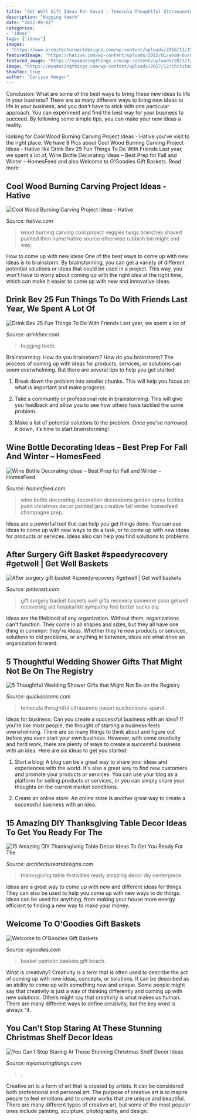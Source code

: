 ```yaml
---
title: "Get Well Gift Ideas For Covid : Temecula Thoughtful Ultrasunete Pasari Quickenloans Aparat"
description: "Hugging teeth"
date: "2022-09-02"
categories:
- "ideas"
tags: ["ideas"]
images:
- "https://www.architectureartdesigns.com/wp-content/uploads/2016/11/15-Amazing-DIY-Thanksgiving-Table-Decor-Ideas-To-Get-You-Ready-For-The-Festivities-8.jpg"
featuredImage: "https://hative.com/wp-content/uploads/2015/01/wood-burning/1-wood-burning.jpg"
featured_image: "https://myamazingthings.com/wp-content/uploads/2017/12/christmas-shelf-decor-2-.jpg"
image: "https://myamazingthings.com/wp-content/uploads/2017/12/christmas-shelf-decor-2-.jpg"
ShowToc: true
author: "Carissa Hoeger"
---
```



Conclusion: What are some of the best ways to bring these new ideas to life in your business?
There are so many different ways to bring new ideas to life in your business, and you don't have to stick with one particular approach. You can experiment and find the best way for your business to succeed. By following some simple tips, you can make your new ideas a reality.

	

		
looking for Cool Wood Burning Carving Project Ideas - Hative you've visit to the right place. We have 8 Pics about Cool Wood Burning Carving Project Ideas - Hative like Drink Bev 25 Fun Things To Do With Friends Last year, we spent a lot of, Wine Bottle Decorating Ideas – Best Prep for Fall and Winter – HomesFeed and also Welcome to O&#039;Goodies Gift Baskets. Read more:
		
    
## Cool Wood Burning Carving Project Ideas - Hative

<img loading=lazy src="https://hative.com/wp-content/uploads/2015/01/wood-burning/1-wood-burning.jpg" onerror="this.onerror=null;this.src='https://tse2.mm.bing.net/th?id=OIP.KhvD_LTWtU0sQaQ-v_yo8gHaJ4&amp;pid=15.1';" alt="Cool Wood Burning Carving Project Ideas - Hative">

_Source: hative.com_

>wood burning carving cool project veggies twigs branches shaved painted then name hative source otherwise rubbish bin might end way. 

	

How to come up with new ideas
One of the best ways to come up with new ideas is to brainstorm. By brainstorming, you can get a variety of different potential solutions or ideas that could be used in a project. This way, you won't have to worry about coming up with the right idea at the right time, which can make it easier to come up with new and innovative ideas.

    
## Drink Bev 25 Fun Things To Do With Friends Last Year, We Spent A Lot Of

<img loading=lazy src="https://cdn.shopify.com/s/files/1/3001/0772/articles/1F1A7019FINALedit_190f7ac9-4422-417e-82f7-45e2dd8a3265_1200x1200.jpg?v=1626516401" onerror="this.onerror=null;this.src='https://tse4.mm.bing.net/th?id=OIP.BAhlWcRvw4Nd1nGRJGeAzQHaE8&amp;pid=15.1';" alt="Drink Bev 25 Fun Things To Do With Friends Last year, we spent a lot of">

_Source: drinkbev.com_

>hugging teeth. 

	

Brainstorming: How do you brainstorm?
How do you brainstorm? The process of coming up with ideas for products, services, or solutions can seem overwhelming. But there are several tips to help you get started:
1. Break down the problem into smaller chunks. This will help you focus on what is important and make progress.

2. Take a community or professional role in brainstorming. This will give you feedback and allow you to see how others have tackled the same problem.

3. Make a list of potential solutions to the problem. Once you’ve narrowed it down, it’s time to start brainstorming!

    
## Wine Bottle Decorating Ideas – Best Prep For Fall And Winter – HomesFeed

<img loading=lazy src="https://homesfeed.com/wp-content/uploads/2015/09/lovable-golden-wine-bottle-decorating-ideas-with-spray-paint-and-glitter-and-pink-rose-on-top.jpg" onerror="this.onerror=null;this.src='https://tse4.mm.bing.net/th?id=OIP.KIqeaEOPn_w-KjAnaQXUxAHaJ3&amp;pid=15.1';" alt="Wine Bottle Decorating Ideas – Best Prep for Fall and Winter – HomesFeed">

_Source: homesfeed.com_

>wine bottle decorating decoration decorations golden spray bottles paint christmas decor painted jars creative fall winter homesfeed champagne prep. 

	

Ideas are a powerful tool that can help you get things done. You can use ideas to come up with new ways to do a task, or to come up with new ideas for products or services. Ideas also can help you find solutions to problems.

    
## After Surgery Gift Basket #speedyrecovery #getwell | Get Well Baskets

<img loading=lazy src="https://i.pinimg.com/736x/92/96/70/929670b0870ce259ebf62abcad260a17--surgery-gift-gift-baskets.jpg" onerror="this.onerror=null;this.src='https://tse4.mm.bing.net/th?id=OIP.Z4oNq1HN0Hvd9MukQuE7WQHaFj&amp;pid=15.1';" alt="After surgery gift basket #speedyrecovery #getwell | Get well baskets">

_Source: pinterest.com_

>gift surgery basket baskets well gifts recovery someone soon getwell recovering aid hospital kit sympathy feel better sucks diy. 

	

Ideas are the lifeblood of any organization. Without them, organizations can't function. They come in all shapes and sizes, but they all have one thing in common: they're ideas. Whether they're new products or services, solutions to old problems, or anything in between, ideas are what drive an organization forward.

    
## 5 Thoughtful Wedding Shower Gifts That Might Not Be On The Registry

<img loading=lazy src="https://www.quickenloans.com/blog/wp-content/uploads/2015/08/Screen-Shot-2015-08-13-at-9.56.07-PM.png" onerror="this.onerror=null;this.src='https://tse2.mm.bing.net/th?id=OIP.hCEHj7c2hbyabnxaNJEv2gHaLH&amp;pid=15.1';" alt="5 Thoughtful Wedding Shower Gifts that Might Not Be on the Registry">

_Source: quickenloans.com_

>temecula thoughtful ultrasunete pasari quickenloans aparat. 

	

Ideas for business: Can you create a successful business with an idea?
If you're like most people, the thought of starting a business feels overwhelming. There are so many things to think about and figure out before you even start your own business. However, with some creativity and hard work, there are plenty of ways to create a successful business with an idea. Here are six ideas to get you started:
1) Start a blog: A blog can be a great way to share your ideas and experiences with the world. It's also a great way to find new customers and promote your products or services. You can use your blog as a platform for selling products or services, or you can simply share your thoughts on the current market conditions.

2) Create an online store: An online store is another great way to create a successful business with an idea.

    
## 15 Amazing DIY Thanksgiving Table Decor Ideas To Get You Ready For The

<img loading=lazy src="https://www.architectureartdesigns.com/wp-content/uploads/2016/11/15-Amazing-DIY-Thanksgiving-Table-Decor-Ideas-To-Get-You-Ready-For-The-Festivities-8.jpg" onerror="this.onerror=null;this.src='https://tse1.mm.bing.net/th?id=OIP.REvMr8GfPYVdYiWnBHGcFQHaLL&amp;pid=15.1';" alt="15 Amazing DIY Thanksgiving Table Decor Ideas To Get You Ready For The">

_Source: architectureartdesigns.com_

>thanksgiving table festivities ready amazing decor diy centerpiece. 

	

Ideas are a great way to come up with new and different ideas for things. They can also be used to help you come up with new ways to do things. Ideas can be used for anything, from making your house more energy efficient to finding a new way to make your money.

    
## Welcome To O&#039;Goodies Gift Baskets

<img loading=lazy src="http://www.ogoodies.com/patriotic_can.jpg" onerror="this.onerror=null;this.src='https://tse4.mm.bing.net/th?id=OIP.OdSYMqK86Y77hLun8KlayQHaJ4&amp;pid=15.1';" alt="Welcome to O&#039;Goodies Gift Baskets">

_Source: ogoodies.com_

>basket patriotic baskets gift beach. 

	

What is creativity?
Creativity is a term that is often used to describe the act of coming up with new ideas, concepts, or solutions. It can be described as an ability to come up with something new and unique. Some people might say that creativity is just a way of thinking differently and coming up with new solutions. Others might say that creativity is what makes us human. There are many different ways to define creativity, but the key word is always “it.

    
## You Can&#039;t Stop Staring At These Stunning Christmas Shelf Decor Ideas

<img loading=lazy src="https://myamazingthings.com/wp-content/uploads/2017/12/christmas-shelf-decor-2-.jpg" onerror="this.onerror=null;this.src='https://tse3.mm.bing.net/th?id=OIP.-vVnBc_qjYp8bDKPfD22UgHaJ4&amp;pid=15.1';" alt="You Can&#039;t Stop Staring At These Stunning Christmas Shelf Decor Ideas">

_Source: myamazingthings.com_

>. 

	

Creative art is a form of art that is created by artists. It can be considered both professional and personal art. The purpose of creative art is to inspire people to feel emotions and to create works that are unique and beautiful. There are many different types of creative art, but some of the most popular ones include painting, sculpture, photography, and design.

